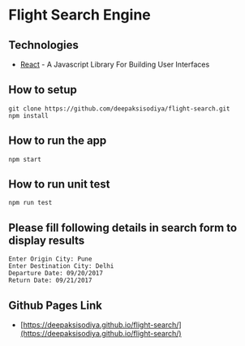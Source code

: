 # Flight Search Engine

## Technologies

* [React](https://facebook.github.io/react/index.html) - A Javascript Library For Building User Interfaces

## How to setup

```
git clone https://github.com/deepaksisodiya/flight-search.git
npm install
```

## How to run the app

```
npm start
```

## How to run unit test

```
npm run test
```

## Please fill following details in search form to display results

```
Enter Origin City: Pune
Enter Destination City: Delhi
Departure Date: 09/20/2017
Return Date: 09/21/2017
```

## Github Pages Link

* [https://deepaksisodiya.github.io/flight-search/](https://deepaksisodiya.github.io/flight-search/)